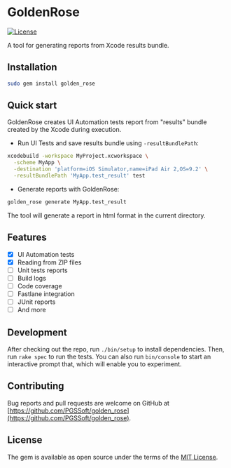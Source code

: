# GoldenRose

[![License](https://img.shields.io/badge/license-MIT-green.svg?style=flat)](https://github.com/PGSSoft/golden_rose/blob/master/LICENSE)

A tool for generating reports from Xcode results bundle.

## Installation

```bash
sudo gem install golden_rose
```

## Quick start

GoldenRose creates UI Automation tests report from "results" bundle created by the Xcode during execution.

- Run UI Tests and save results bundle using `-resultBundlePath`:

```bash
xcodebuild -workspace MyProject.xcworkspace \
  -scheme MyApp \
  -destination 'platform=iOS Simulator,name=iPad Air 2,OS=9.2' \
  -resultBundlePath 'MyApp.test_result' test
```

- Generate reports with GoldenRose:

```bash
golden_rose generate MyApp.test_result
```

The tool will generate a report in html format in the current directory.

## Features

- [x] UI Automation tests
- [x] Reading from ZIP files
- [ ] Unit tests reports
- [ ] Build logs
- [ ] Code coverage
- [ ] Fastlane integration
- [ ] JUnit reports
- [ ] And more

## Development

After checking out the repo, run `./bin/setup` to install dependencies. Then, run `rake spec` to run the tests. You can also run `bin/console` to start an interactive prompt that, which will enable you to experiment.

## Contributing

Bug reports and pull requests are welcome on GitHub at [https://github.com/PGSSoft/golden_rose](https://github.com/PGSSoft/golden_rose).


## License

The gem is available as open source under the terms of the [MIT License](http://opensource.org/licenses/MIT).
